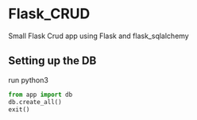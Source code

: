 # Flask_CRUD
Small Flask Crud app using Flask and flask_sqlalchemy


## Setting up the DB
run python3
```python
from app import db
db.create_all()
exit()
```

